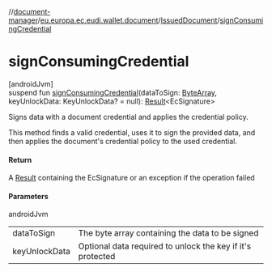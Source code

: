 //[document-manager](../../../index.md)/[eu.europa.ec.eudi.wallet.document](../index.md)/[IssuedDocument](index.md)/[signConsumingCredential](sign-consuming-credential.md)

# signConsumingCredential

[androidJvm]\
suspend fun [signConsumingCredential](sign-consuming-credential.md)(dataToSign: [ByteArray](https://kotlinlang.org/api/latest/jvm/stdlib/kotlin-stdlib/kotlin/-byte-array/index.html), keyUnlockData: KeyUnlockData? = null): [Result](https://kotlinlang.org/api/latest/jvm/stdlib/kotlin-stdlib/kotlin/-result/index.html)&lt;EcSignature&gt;

Signs data with a document credential and applies the credential policy.

This method finds a valid credential, uses it to sign the provided data, and then applies the document's credential policy to the used credential.

#### Return

A [Result](https://kotlinlang.org/api/latest/jvm/stdlib/kotlin-stdlib/kotlin/-result/index.html) containing the EcSignature or an exception if the operation failed

#### Parameters

androidJvm

| | |
|---|---|
| dataToSign | The byte array containing the data to be signed |
| keyUnlockData | Optional data required to unlock the key if it's protected |
